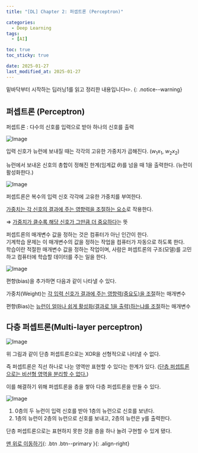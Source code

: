 ```yaml
---
title: "[DL] Chapter 2: 퍼셉트론 (Perceptron)"

categories:
  - Deep Learning
tags:
  - [AI]

toc: true
toc_sticky: true

date: 2025-01-27
last_modified_at: 2025-01-27
---
```


밑바닥부터 시작하는 딥러닝1를 읽고 정리한 내용입니다✏️.
{: .notice--warning}

## 퍼셉트론 (Perceptron)

퍼셉트론 : 다수의 신호를 입력으로 받아 하나의 신호를 출력

![Image](https://github.com/user-attachments/assets/7520c222-601c-4e4c-a9c5-2dcd0c96a397)

입력 신호가 뉴런에 보내질 때는 각각의 고유한 가중치가 곱해진다. ($w_1x_1$, $w_2x_2$)

뉴런에서 보내온 신호의 총합이 정해진 한계(임계값 $\theta$)를 넘을 때 1을 출력한다. (뉴런이 활성화한다.)

![Image](https://github.com/user-attachments/assets/c0f6bd05-b161-4586-81cf-0d2e579773dd)

퍼셉트론은 복수의 입력 신호 각각에 고유한 가중치를 부여한다.   

<u>가중치는 각 신호의 결과에 주는 영향력을 조절하는 요소</u>로 작용한다.   

⇒ <u>가중치가 클수록 해당 신호가 그만큼 더 중요하다</u>는 뜻

퍼셉트론의 매개변수 값을 정하는 것은 컴퓨터가 아닌 인간이 한다.   
기계학습 문제는 이 매개변수의 값을 정하는 작업을 컴퓨터가 자동으로 하도록 한다.   
학습이란 적절한 매개변수 값을 정하는 작업이며, 사람은 퍼셉트론의 구조(모델)를 고민하고 컴퓨터에 학습할 데이터를 주는 일을 한다.

![Image](https://github.com/user-attachments/assets/0079a65f-edfc-4876-baff-e75dc264b740)

편향(bias)을 추가하면 다음과 같이 나타낼 수 있다.

가중치(Weight)는 <u>각 입력 신호가 결과에 주는 영향력(중요도)을 조절</u>하는 매개변수

편향(Bias)는 <u>뉴런이 얼마나 쉽게 활성화(결과로 1을 출력)하는냐를 조절</u>하는 매개변수

## 다층 퍼셉트론(Multi-layer perceptron)

![Image](https://github.com/user-attachments/assets/c57ffc20-a800-4b58-b265-aa434515c569)

위 그림과 같이 단층 퍼셉트론으로는 XOR을 선형적으로 나타낼 수 없다.

즉 퍼셉트론은 직선 하나로 나눈 영역만 표현할 수 있다는 한계가 있다. (<u>단층 퍼셉트론으로는 비선형 영역을 분리할 수 없다.</u>)

이를 해결하기 위해 퍼셉트론을 층을 쌓아 다층 퍼셉트론을 만들 수 있다.

![Image](https://github.com/user-attachments/assets/71c11966-24c8-4a21-8a14-014d04da6983)

1. 0층의 두 뉴런이 입력 신호를 받아 1층의 뉴런으로 신호를 보낸다.
2. 1층의 뉴런이 2층의 뉴런으로 신호를 보내고, 2층의 뉴런은 y를 출력한다.

단층 퍼셉트론으로는 표현하지 못한 것을 층을 하나 늘려 구현할 수 있게 됐다.

[맨 위로 이동하기](#){: .btn .btn--primary }{: .align-right}

